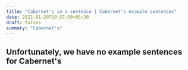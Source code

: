 ```yaml
---
title: "Cabernet's in a sentence | Cabernet's example sentences"
date: 2021-01-20T19:57:50+05:30
draft: falses
summary: "Cabernet's"
---
```

## Unfortunately, we have no example sentences for Cabernet's                 
